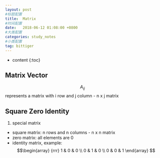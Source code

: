 ```yaml
---
layout: post
#标题配置
title:  Matrix
#时间配置
date:   2018-06-12 01:08:00 +0800
#大类配置
categories: study_notes
#小类配置
tag: bittiger
---
```


* content
{:toc}


## Matrix Vector

$$A_{ij}$$ represents a matrix with i row and j column - n x j matrix

## Square Zero Identity

1. special matrix
  * square matrix: n rows and n columns - n x n matrix
  * zero matrix: all elements are 0
  * identity matrix, example:
$$\begin{array}
{rrr}
1 & 0 & 0 \\
0 & 1 & 0 \\
0 & 0 & 1
\end{array}  
$$
